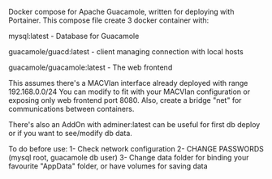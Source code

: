 Docker compose for Apache Guacamole, written for deploying with Portainer.
This compose file create 3 docker container with:

mysql:latest - Database for Guacamole

guacamole/guacd:latest - client managing connection with local hosts

guacamole/guacamole:latest - The web frontend

This assumes there's a MACVlan interface already deployed with range 192.168.0.0/24
You can modify to fit with your MACVlan configuration or exposing only web frontend port 8080.
Also, create a bridge "net" for communications between containers.

There's also an AddOn with adminer:latest can be useful for first db deploy or if you want to see/modify db data.

To do before use:
1- Check network configuration
2- CHANGE PASSWORDS (mysql root, guacamole db user)
3- Change data folder for binding your favourite "AppData" folder, or have volumes for saving data
